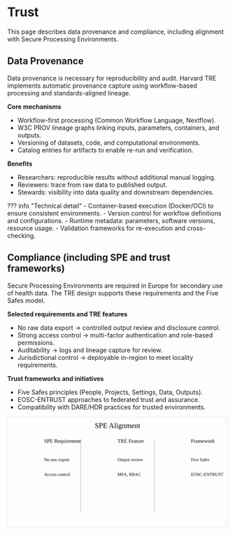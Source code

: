 # Trust

This page describes data provenance and compliance, including alignment with Secure Processing Environments.

## Data Provenance
Data provenance is necessary for reproducibility and audit.
Harvard TRE implements automatic provenance capture using workflow-based processing and standards-aligned lineage.

**Core mechanisms**
- Workflow-first processing (Common Workflow Language, Nextflow).
- W3C PROV lineage graphs linking inputs, parameters, containers, and outputs.
- Versioning of datasets, code, and computational environments.
- Catalog entries for artifacts to enable re-run and verification.

**Benefits**
- Researchers: reproducible results without additional manual logging.
- Reviewers: trace from raw data to published output.
- Stewards: visibility into data quality and downstream dependencies.

??? info "Technical detail"
    - Container-based execution (Docker/OCI) to ensure consistent environments.
    - Version control for workflow definitions and configurations.
    - Runtime metadata: parameters, software versions, resource usage.
    - Validation frameworks for re-execution and cross-checking.

## Compliance (including SPE and trust frameworks)
Secure Processing Environments are required in Europe for secondary use of health data.
The TRE design supports these requirements and the Five Safes model.

**Selected requirements and TRE features**
- No raw data export → controlled output review and disclosure control.
- Strong access control → multi-factor authentication and role-based permissions.
- Auditability → logs and lineage capture for review.
- Jurisdictional control → deployable in-region to meet locality requirements.

**Trust frameworks and initiatives**
- Five Safes principles (People, Projects, Settings, Data, Outputs).
- EOSC-ENTRUST approaches to federated trust and assurance.
- Compatibility with DARE/HDR practices for trusted environments.

![SPE Alignment](../assets/spe-alignment.svg)
